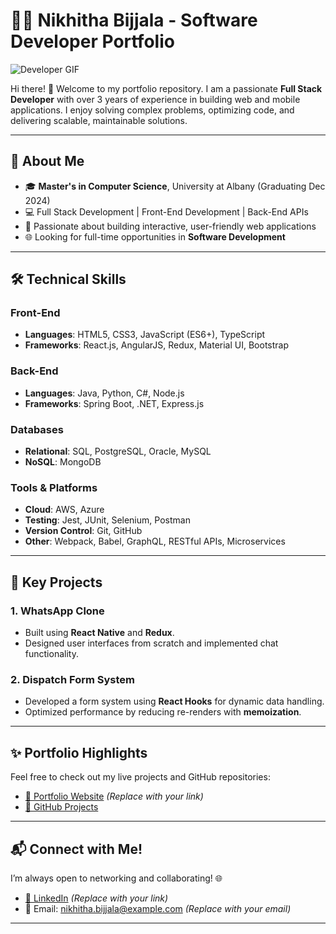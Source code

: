 # 👩‍💻 Nikhitha Bijjala - Software Developer Portfolio

![Developer GIF](https://media.giphy.com/media/L1R1tvI9svkIWwpVYr/giphy.gif)

Hi there! 👋 Welcome to my portfolio repository. I am a passionate **Full Stack Developer** with over 3 years of experience in building web and mobile applications. I enjoy solving complex problems, optimizing code, and delivering scalable, maintainable solutions.

---

## 🚀 About Me
- 🎓 **Master's in Computer Science**, University at Albany (Graduating Dec 2024)
- 💻 Full Stack Development | Front-End Development | Back-End APIs
- 🌟 Passionate about building interactive, user-friendly web applications
- 🌐 Looking for full-time opportunities in **Software Development**

---

## 🛠️ Technical Skills
### Front-End
- **Languages**: HTML5, CSS3, JavaScript (ES6+), TypeScript
- **Frameworks**: React.js, AngularJS, Redux, Material UI, Bootstrap

### Back-End
- **Languages**: Java, Python, C#, Node.js
- **Frameworks**: Spring Boot, .NET, Express.js

### Databases
- **Relational**: SQL, PostgreSQL, Oracle, MySQL
- **NoSQL**: MongoDB

### Tools & Platforms
- **Cloud**: AWS, Azure
- **Testing**: Jest, JUnit, Selenium, Postman
- **Version Control**: Git, GitHub
- **Other**: Webpack, Babel, GraphQL, RESTful APIs, Microservices

---

## 🌟 Key Projects
### 1. **WhatsApp Clone**
- Built using **React Native** and **Redux**.
- Designed user interfaces from scratch and implemented chat functionality.

### 2. **Dispatch Form System**
- Developed a form system using **React Hooks** for dynamic data handling.
- Optimized performance by reducing re-renders with **memoization**.

---

## ✨ Portfolio Highlights
Feel free to check out my live projects and GitHub repositories:
- [💼 Portfolio Website](https://nikhitha-bijjala-portfolio.com) *(Replace with your link)*
- [📂 GitHub Projects](https://github.com/nikhitha-bijjala)

---

## 📬 Connect with Me!
I’m always open to networking and collaborating! 🌐  
- [🔗 LinkedIn](https://www.linkedin.com/in/nikhitha-bijjala) *(Replace with your link)*
- 📧 Email: nikhitha.bijjala@example.com *(Replace with your email)*

---


